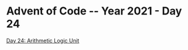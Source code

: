 # Advent of Code -- Year 2021 - Day 24

[Day 24: Arithmetic Logic Unit](https://adventofcode.com/2021/day/24)

